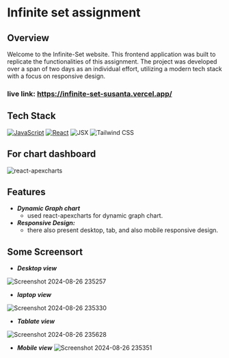 # Infinite set assignment

## Overview
   Welcome to the Infinite-Set website. This frontend application was built to replicate the functionalities of this assignment. The project was developed over a span of two days as an individual effort, utilizing a modern tech stack with a focus on responsive design. 

### live link: https://infinite-set-susanta.vercel.app/

   ## Tech Stack
[![JavaScript](https://img.shields.io/badge/JavaScript-%23F7DF1E.svg?style=for-the-badge&logo=javascript&logoColor=black)](https://developer.mozilla.org/en-US/docs/Web/JavaScript)
[![React](https://img.shields.io/badge/React-%2361DAFB.svg?style=for-the-badge&logo=react&logoColor=white)](https://reactjs.org/)
<img alt="JSX" src="https://img.shields.io/badge/JSX-%2300D8FF.svg?style=for-the-badge&logo=react&logoColor=white"/>
<img alt="Tailwind CSS" src="https://img.shields.io/badge/Tailwind_CSS-38B2AC?style=for-the-badge&logo=tailwind-css&logoColor=white"/>


## For chart dashboard
<img alt="react-apexcharts" src="https://camo.githubusercontent.com/af5a2df74b44ecd324f3f7130892271e4852f2fe92f1e8c0a34cb80791cba745/68747470733a2f2f617065786368617274732e636f6d2f6d656469612f617065786368617274732d6c6f676f2e706e67?style=for-the-badge&logo=tailwind-css&logoColor=white&height=10px"/>


## Features
* ***Dynamic Graph chart***
  * used react-apexcharts for dynamic graph chart.
* ***Responsive Design:***
  * there also present desktop, tab, and also mobile responsive design.
 

## Some Screensort
* ***Desktop view***
  
![Screenshot 2024-08-26 235257](https://github.com/user-attachments/assets/9d834fe8-b80d-44b1-b5ff-7f1e4a92dec9)

* ***laptop view***
  
![Screenshot 2024-08-26 235330](https://github.com/user-attachments/assets/f227b737-7cd9-489d-8497-109b356afdb5)

* ***Tablate view***

![Screenshot 2024-08-26 235628](https://github.com/user-attachments/assets/a932517a-262c-41d5-900a-493186d54ae2)

* ***Mobile view***
  ![Screenshot 2024-08-26 235351](https://github.com/user-attachments/assets/9845251e-f266-4875-8fe6-7eb885b4c691)

